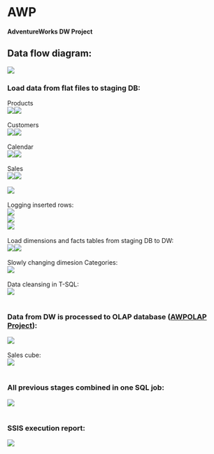 # AWP
**AdventureWorks DW Project**

## Data flow diagram:

<img src="Documentation/img/flow.png">

### Load data from flat files to staging DB:<br />
Products<br />
<img src="Documentation/img/PackageProducts.png"><img src="Documentation/img/DFT_Products.png"><br />
<br />
Customers<br />
<img src="Documentation/img/PackageCustomers.png"><img src="Documentation/img/DFT_Customers.png"><br />
<br />
Calendar<br />
<img src="Documentation/img/PackageCalendar.png"><img src="Documentation/img/DFT_Calendar.png"><br />
<br />
Sales<br />
<img src="Documentation/img/PackageSales.png"><img src="Documentation/img/DFT_Sales.png"><br />
<br />
<img src="Documentation/img/LoadRAWDataToStagingDB.png"><br />
<br />
Logging inserted rows:<br />
<img src="Documentation/img/SQL_logging.png"><br />
<img src="Documentation/img/SQL_LoggingPara.png"><br />
<img src="Documentation/img/LogsTableStagingDB.png"><br />
<br />
Load dimensions and facts tables from staging DB to DW:<br />
<img src="Documentation/img/LoadDimensions.png"><img src="Documentation/img/LoadFacts.png"><br />
<br />
Slowly changing dimesion Categories:<br />
<img src="Documentation/img/DFT_SCDCategories.png"><br />
<br />
Data cleansing in T-SQL:<br />
<img src="Documentation/img/DataCleansingStagingToDB.png"><br />
<br />

### Data from DW is processed to OLAP database ([AWPOLAP Project](https://github.com/maciejsss/AWPOLAP)):<br />
<img src="Documentation/img/OLAPdb.png"><br />
<br />
Sales cube:<br />
<img src="Documentation/img/SalesCube.png"><br />
<br />

### All previous stages combined in one SQL job:<br />
<img src="Documentation/img/ETLjob.png"><br />
<br />

### SSIS execution report:<br />
<img src="Documentation/img/ExecutionReport.png"><br />


